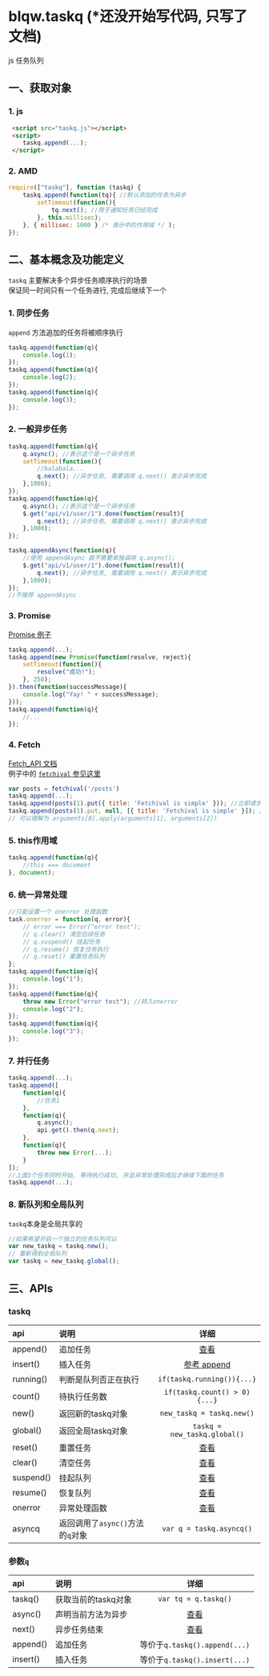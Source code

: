 # blqw.taskq (*还没开始写代码, 只写了文档)
js 任务队列

## 一、获取对象
### 1. js
```html
 <script src="taskq.js"></script>
 <script>
    taskq.append(...);
 </script>
```

### 2. AMD
```js
require(["taskq"], function (taskq) {
    taskq.append(function(tq){ //默认添加的任务为异步
        setTimeout(function(){
            tq.next(); //用于通知任务已经完成
        }, this.millisec);
    }, { millisec: 1000 } /* 表示中的作用域 */ );
});
```

## 二、基本概念及功能定义
`taskq` 主要解决多个异步任务顺序执行的场景   
保证同一时间只有一个任务进行, 完成后继续下一个  

### 1. 同步任务
`append` 方法追加的任务将被顺序执行
```js
taskq.append(function(q){
    console.log(1);
}); 
taskq.append(function(q){
    console.log(2);
}); 
taskq.append(function(q){
    console.log(3);
}); 
```

### 2. 一般异步任务

```js
taskq.append(function(q){
    q.async(); //表示这个是一个异步任务
    setTimeout(function(){
        //balabala...
        q.next(); //异步任务, 需要调用 q.next() 表示异步完成
    },1000);
}); 
taskq.append(function(q){
    q.async(); //表示这个是一个异步任务
    $.get("api/v1/user/1").done(function(result){
        q.next(); //异步任务, 需要调用 q.next() 表示异步完成
    },1000);
}); 

taskq.appendAsync(function(q){
    //使用 appendAsync 就不需要单独调用 q.async();
    $.get("api/v1/user/1").done(function(result){
        q.next(); //异步任务, 需要调用 q.next() 表示异步完成
    },1000);
}); 
//不推荐 appendAsync
```

### 3. Promise
[Promise 例子](https://developer.mozilla.org/zh-CN/docs/Web/JavaScript/Reference/Global_Objects/Promise#示例)
```js
taskq.append(...);
taskq.append(new Promise(function(resolve, reject){
    setTimeout(function(){
        resolve("成功!");
    }, 250);
}).then(function(successMessage){
    console.log("Yay! " + successMessage);
})); 
taskq.append(function(q){
    //...
});
```

### 4. Fetch
[Fetch_API 文档](https://developer.mozilla.org/zh-CN/docs/Web/API/Fetch_API/Using_Fetch#进行_fetch_请求)   
例子中的 [`fetchival` 参见这里](https://github.com/typicode/fetchival)
```js
var posts = fetchival('/posts')
taskq.append(...); 
taskq.append(posts(1).put({ title: 'Fetchival is simple' })); //立即请求, 等请求返回后继续下一个任务
taskq.append(posts(1).put, null, [{ title: 'Fetchival is simple' }]); //第三个参数将作为 调用 posts(1).put 方法的参数列表
// 可以理解为 arguments[0].apply(arguments[1], arguments[2])
``` 

### 5. this作用域
```js
taskq.append(function(q){
    //this === document
}, document);
```

### 6. 统一异常处理
```js
//只能设置一个 onerror 处理函数
task.onerror = function(q, error){
    // error === Error("error test");
    // q.clear() 清空后续任务
    // q.suspend() 挂起任务
    // q.resume() 恢复任务执行
    // q.reset() 重置任务队列
}; 
taskq.append(function(q){
    console.log("1");
});
taskq.append(function(q){
    throw new Error("error test"); //转入onerror
    console.log("2");
});
taskq.append(function(q){
    console.log("3");
});

```

### 7. 并行任务
```js
taskq.append(...); 
taskq.append([
    function(q){
        //任务1
    },
    function(q){
        q.async();
        api.get().then(q.next);
    },
    function(q){
        throw new Error(...);
    }
]); 
//上面3个任务同时开始, 等待执行成功, 并且异常处理完成后才继续下面的任务
taskq.append(...);
```

### 8. 新队列和全局队列
`taskq`本身是全局共享的
```js
//如果希望开启一个独立的任务队列可以
var new_taskq = taskq.new();
// 重新得到全局队列
var taskq = new_taskq.global();
```

## 三、APIs

### taskq
api | 说明 | 详细
:---|:---|:---:
append()|追加任务|[查看](apidoc/append.md)
insert()|插入任务|[参考 append](apidoc/append.md)
running()|判断是队列否正在执行|`if(taskq.running()){...}`
count()|待执行任务数|`if(taskq.count() > 0){...}`
new()|返回新的taskq对象|`new_taskq = taskq.new()`
global()|返回全局taskq对象|`taskq = new_taskq.global()`
reset()|重置任务|[查看](apidoc/??.md)
clear()|清空任务|[查看](apidoc/??.md)
suspend()|挂起队列|[查看](apidoc/??.md)
resume()|恢复队列|[查看](apidoc/??.md)
onerror|异常处理函数|[查看](apidoc/??.md)
asyncq|返回调用了`async()`方法的`q`对象|`var q = taskq.asyncq()`

### 参数`q`
api | 说明 | 详细
:---|:---|:---:
taskq()|获取当前的taskq对象|`var tq = q.taskq()`
async()|声明当前方法为异步|[查看](apidoc/??.md)
next()|异步任务结束|[查看](apidoc/??.md)
append()|追加任务|等价于`q.taskq().append(...)`
insert()|插入任务|等价于`q.taskq().insert(...)`
